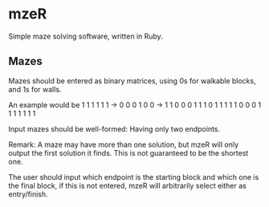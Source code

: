 # mzeR
Simple maze solving software, written in Ruby.


## Mazes

Mazes should be entered as binary matrices, using 0s for walkable blocks, and 1s for walls.

An example would be
      1 1 1 1 1 1
  ->  0 0 0 1 0 0 ->
      1 1 0 0 0 1
      1 1 0 1 1 1
      1 1 0 0 0 1
      1 1 1 1 1 1
      
Input mazes should be well-formed: Having only two endpoints.

Remark: A maze may have more than one solution, but mzeR will only output the first solution it finds. This is not guaranteed to be the shortest one.

The user should input which endpoint is the starting block and which one is the final block, if this is not entered, mzeR will arbitrarily select either as entry/finish.
